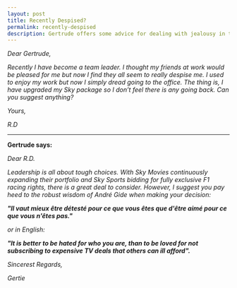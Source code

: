 ```yaml
---
layout: post
title: Recently Despised?
permalink: recently-despised
description: Gertrude offers some advice for dealing with jealousy in the workplace.
---
```



*Dear Gertrude,*

*Recently I have become a team leader. I thought my friends at work would be pleased for me but now I find they all seem to really despise me.*
*I used to enjoy my work but now I simply dread going to the office.*
*The thing is, I have upgraded my Sky package so I don’t feel there is any going back. Can you suggest anything?*

*Yours,*

*R.D*

******

**Gertrude says:**

*Dear R.D.*

*Leadership is all about tough choices.  With Sky Movies continuously expanding their portfolio and Sky Sports bidding for fully exclusive F1 racing rights, there is a great deal to consider.   However, I suggest you pay heed to the robust wisdom of André Gide when making your decision:*

***"Il vaut mieux être détesté pour ce que vous êtes que d'être aimé pour ce que vous n'êtes pas."***

*or in English:*

***"It is better to be hated for who you are, than to be loved for not subscribing to expensive TV deals that others can ill afford".***

*Sincerest Regards,*

*Gertie*